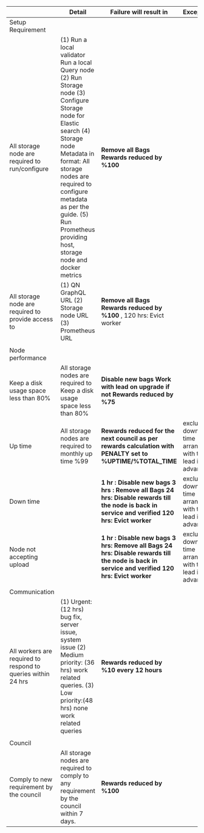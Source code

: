 |                                                              |   Detail                                                                                                                                                                    | Failure will result in                                                                                                                                                                      | Exception                                            |
| ------------------------------------------------------------ | --------------------------------------------------------------------------------------------------------------------------------------------------------------------------- | ------------------------------------------------------------------------------------------------------------------------------------------------------------------------------------------- | ---------------------------------------------------- |
| Setup Requirement                                            |                                                                                                                                                                             |                                                                                                                                                                                             |                                                      |
| All storage node are required to run/configure               | (1) Run a local validator <wbr> Run a local Query node (2) Run Storage node (3) Configure Storage node for Elastic search (4) Storage node Metadata in format: All storage nodes are required to configure metadata as per the guide. (5) Run Prometheus providing host, storage node and docker metrics | **Remove all Bags** **Rewards reduced by %100**                |                                                 |     |
| All storage node are required to provide access to           | (1) QN GraphQL URL (2) Storage node URL (3) Prometheus URL                                                                                                                  | **Remove all Bags**    **Rewards reduced by %100** ,  120 hrs: Evict worker                                                                                                                                         |                                                      |   
|                                                              |                                                                                                                                                                             |                                                                                                                                                                                             |                                                      |
| Node performance                                             |                                                                                                                                                                             |                                                                                                                                                                                             |                                                      |
| Keep a disk usage space less than 80%                        | All storage nodes are required to Keep a disk usage space less than 80%                                                                                                     | **Disable new bags**   **Work with lead on upgrade if not Rewards reduced by %75**                                                                                                          |                                                      |
| Up time                                                      | All storage nodes are required to monthly up time %99                                                                                                                       | **Rewards reduced for the next council as per rewards calculation with PENALTY set to %UPTIME/%TOTAL_TIME**                                                                                                                         | exclude down time arranged with the lead in advance. |
| Down time                                                    |                                                                                                                                                                             | **1 hr : Disable new bags**   **3 hrs : Remove all Bags**   **24 hrs: Disable rewards till the node is back in service and verified**  **120 hrs: Evict worker**                            | exclude down time arranged with the lead in advance  |
| Node not accepting upload                                    |                                                                                                                                                                             | **1 hr : Disable new bags**   **3 hrs: Remove all Bags**    **24 hrs: Disable rewards till the node is back in service and verified**  **120 hrs: Evict worker**                            | exclude down time arranged with the lead in advance  |
|                                                              |                                                                                                                                                                             |                                                                                                                                                                                             |                                                      |
| Communication                                                |                                                                                                                                                                             |                                                                                                                                                                                             |                                                      |
| All workers are required to respond to queries within 24 hrs | (1) Urgent: (12 hrs) bug fix, server issue, system issue (2) Medium priority: (36 hrs) work related queries. (3) Low priority:(48 hrs) none work related queries            | **Rewards reduced by %10 every 12 hours**                                                                                                                                                      |                                                      |
|                                                              |                                                                                                                                                                             |                                                                                                                                                                                             |                                                      |
| Council                                                      |                                                                                                                                                                             |                                                                                                                                                                                             |                                                      |
| Comply to new requirement by the council                     | All storage nodes are required to comply to any requirement by the council within 7 days.                                                                                   | **Rewards reduced by %100**                                                                                                                                                                 |                                                      |
